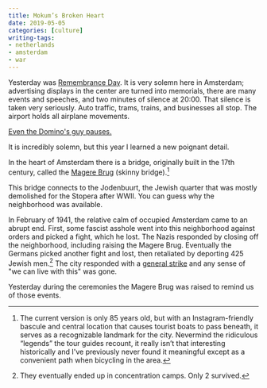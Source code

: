 ```yaml
---
title: Mokum’s Broken Heart
date: 2019-05-05
categories: [culture]
writing-tags:
- netherlands
- amsterdam
- war
---
```


Yesterday was [Remembrance Day](https://en.wikipedia.org/wiki/Remembrance_of_the_Dead). It is very solemn here in Amsterdam; advertising displays in the center are turned into memorials, there are many events and speeches, and two minutes of silence at 20:00. That silence is taken very seriously. Auto traffic, trams, trains, and businesses all stop. The airport holds all airplane movements.

[Even the Domino's guy pauses.](https://www.reddit.com/r/pics/comments/699kex/all_of_the_netherlands_was_silent_for_2_minutes/)

It is incredibly solemn, but this year I learned a new poignant detail.

In the heart of Amsterdam there is a bridge, originally built in the 17th century, called the [Magere Brug](https://en.m.wikipedia.org/wiki/Magere_Brug) (skinny bridge).[^magere]

[^magere]: The current version is only 85 years old, but with an Instagram-friendly bascule and central location that causes tourist boats to pass beneath, it serves as a recognizable landmark for the city. Nevermind the ridiculous “legends” the tour guides recount, it really isn’t that interesting historically and I've previously never found it meaningful except as a convenient path when bicycling in the area.

This bridge connects to the Jodenbuurt, the Jewish quarter that was mostly demolished for the Stopera after WWII. You can guess why the neighborhood was available.

In February of 1941, the relative calm of occupied Amsterdam came to an abrupt end. First, some fascist asshole went into this neighborhood against orders and picked a fight, which he lost. The Nazis responded by closing off the neighborhood, including raising the Magere Brug. Eventually the Germans picked another fight and lost, then retaliated by deporting 425 Jewish men.[^423] The city responded with a [general strike](https://www.worldjewishcongress.org/en/news/amsterdam-marks-anniversary-of-1941-general-strike-in-support-of-jews-2-4-2016) and any sense of "we can live with this" was gone.

[^423]: They eventually ended up in concentration camps. Only 2 survived. 

Yesterday during the ceremonies the Magere Brug was raised to remind us of those events.
